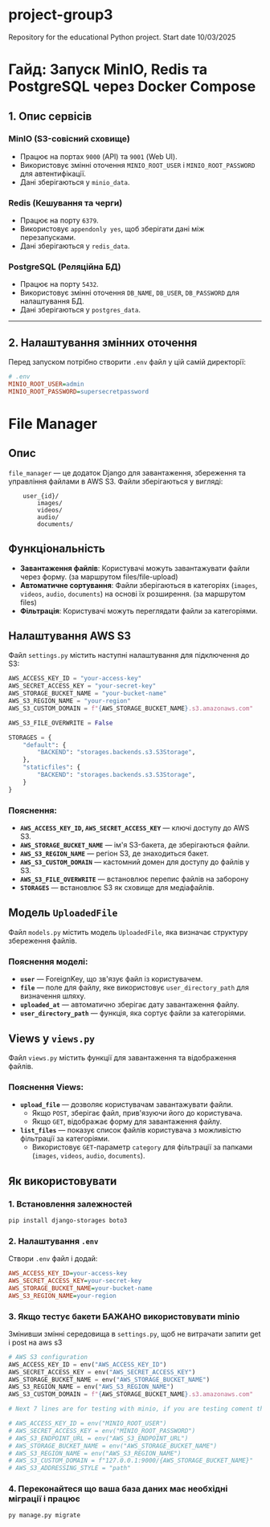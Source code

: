 # project-group3
Repository for the educational Python project. Start date 10/03/2025


# **Гайд: Запуск MinIO, Redis та PostgreSQL через Docker Compose**

## **1. Опис сервісів**
### **MinIO (S3-совісний сховище)**
- Працює на портах `9000` (API) та `9001` (Web UI).
- Використовує змінні оточення `MINIO_ROOT_USER` і `MINIO_ROOT_PASSWORD` для автентифікації.
- Дані зберігаються у `minio_data`.

### **Redis (Кешування та черги)**
- Працює на порту `6379`.
- Використовує `appendonly yes`, щоб зберігати дані між перезапусками.
- Дані зберігаються у `redis_data`.

### **PostgreSQL (Реляційна БД)**
- Працює на порту `5432`.
- Використовує змінні оточення `DB_NAME`, `DB_USER`, `DB_PASSWORD` для налаштування БД.
- Дані зберігаються у `postgres_data`.

---

## **2. Налаштування змінних оточення**
Перед запуском потрібно створити `.env` файл у цій самій директорії:

```ini
# .env
MINIO_ROOT_USER=admin
MINIO_ROOT_PASSWORD=supersecretpassword
```



# **File Manager**

## Опис
`file_manager` — це додаток Django для завантаження, збереження та управління файлами в AWS S3. Файли зберігаються у вигляді:

```S3 Bucket /
    user_{id}/
        images/
        videos/
        audio/
        documents/
```

## Функціональність
- **Завантаження файлів**: Користувачі можуть завантажувати файли через форму. (за маршрутом files/file-upload)
- **Автоматичне сортування**: Файли зберігаються в категоріях (`images`, `videos`, `audio`, `documents`) на основі їх розширення. (за маршрутом files)
- **Фільтрація**: Користувачі можуть переглядати файли за категоріями.

## Налаштування AWS S3

Файл `settings.py` містить наступні налаштування для підключення до S3:

```python
AWS_ACCESS_KEY_ID = "your-access-key"
AWS_SECRET_ACCESS_KEY = "your-secret-key"
AWS_STORAGE_BUCKET_NAME = "your-bucket-name"
AWS_S3_REGION_NAME = "your-region"
AWS_S3_CUSTOM_DOMAIN = f"{AWS_STORAGE_BUCKET_NAME}.s3.amazonaws.com"

AWS_S3_FILE_OVERWRITE = False

STORAGES = {
    "default": {
        "BACKEND": "storages.backends.s3.S3Storage",
    },
    "staticfiles": {
        "BACKEND": "storages.backends.s3.S3Storage",
    }
}
```

### Пояснення:
- **`AWS_ACCESS_KEY_ID`, `AWS_SECRET_ACCESS_KEY`** — ключі доступу до AWS S3.
- **`AWS_STORAGE_BUCKET_NAME`** — ім'я S3-бакета, де зберігаються файли.
- **`AWS_S3_REGION_NAME`** — регіон S3, де знаходиться бакет.
- **`AWS_S3_CUSTOM_DOMAIN`** — кастомний домен для доступу до файлів у S3.
- **`AWS_S3_FILE_OVERWRITE`** — встановлює перепис файлів на заборону
- **`STORAGES`** — встановлює S3 як сховище для медіафайлів.




## Модель `UploadedFile`
Файл `models.py` містить модель `UploadedFile`, яка визначає структуру збереження файлів.

### Пояснення моделі:
- **`user`** — ForeignKey, що зв'язує файл із користувачем.
- **`file`** — поле для файлу, яке використовує `user_directory_path` для визначення шляху.
- **`uploaded_at`** — автоматично зберігає дату завантаження файлу.
- **`user_directory_path`** — функція, яка сортує файли за категоріями.

## Views у `views.py`
Файл `views.py` містить функції для завантаження та відображення файлів.

### Пояснення Views:
- **`upload_file`** — дозволяє користувачам завантажувати файли.
  - Якщо `POST`, зберігає файл, прив'язуючи його до користувача.
  - Якщо `GET`, відображає форму для завантаження файлу.
- **`list_files`** — показує список файлів користувача з можливістю фільтрації за категоріями.
  - Використовує `GET`-параметр `category` для фільтрації за папками (`images`, `videos`, `audio`, `documents`).

## Як використовувати

### 1. Встановлення залежностей
```sh
pip install django-storages boto3
```

### 2. Налаштування `.env`
Створи `.env` файл і додай:
```ini
AWS_ACCESS_KEY_ID=your-access-key
AWS_SECRET_ACCESS_KEY=your-secret-key
AWS_STORAGE_BUCKET_NAME=your-bucket-name
AWS_S3_REGION_NAME=your-region
```

### 3. Якщо тестує бакети БАЖАНО використовувати minio
Змінивши змінні середовища в `settings.py`, щоб не витрачати запити get і post на aws s3
```python
# AWS S3 configuration
AWS_ACCESS_KEY_ID = env("AWS_ACCESS_KEY_ID")
AWS_SECRET_ACCESS_KEY = env("AWS_SECRET_ACCESS_KEY")
AWS_STORAGE_BUCKET_NAME = env("AWS_STORAGE_BUCKET_NAME")
AWS_S3_REGION_NAME = env("AWS_S3_REGION_NAME")
AWS_S3_CUSTOM_DOMAIN = f"{AWS_STORAGE_BUCKET_NAME}.s3.amazonaws.com"

# Next 7 lines are for testing with minio, if you are testing coment the above 5 lines and uncomment the next 7 lines

# AWS_ACCESS_KEY_ID = env("MINIO_ROOT_USER")
# AWS_SECRET_ACCESS_KEY = env("MINIO_ROOT_PASSWORD")
# AWS_S3_ENDPOINT_URL = env("AWS_S3_ENDPOINT_URL")
# AWS_STORAGE_BUCKET_NAME = env("AWS_STORAGE_BUCKET_NAME")
# AWS_S3_REGION_NAME = env("AWS_S3_REGION_NAME")
# AWS_S3_CUSTOM_DOMAIN = f"127.0.0.1:9000/{AWS_STORAGE_BUCKET_NAME}"
# AWS_S3_ADDRESSING_STYLE = "path"
```


### 4. Переконайтеся що ваша база даних має необхідні міграції і працює
```sh
py manage.py migrate
```


